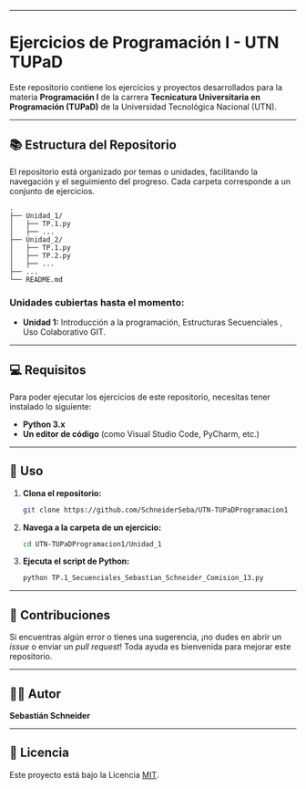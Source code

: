 
-----

# Ejercicios de Programación I - UTN TUPaD

Este repositorio contiene los ejercicios y proyectos desarrollados para la materia **Programación I** de la carrera **Tecnicatura Universitaria en Programación (TUPaD)** de la Universidad Tecnológica Nacional (UTN).

-----

## 📚 Estructura del Repositorio

El repositorio está organizado por temas o unidades, facilitando la navegación y el seguimiento del progreso. Cada carpeta corresponde a un conjunto de ejercicios.

```
.
├── Unidad_1/
│   ├── TP.1.py
│   ├── ...
├── Unidad_2/
│   ├── TP.1.py
│   ├── TP.2.py
│   ├── ...
├── ...
└── README.md
```

### Unidades cubiertas hasta el momento:

  * **Unidad 1:** Introducción a la programación, Estructuras Secuenciales , Uso Colaborativo GIT.

-----

## 💻 Requisitos

Para poder ejecutar los ejercicios de este repositorio, necesitas tener instalado lo siguiente:

  * **Python 3.x**
  * **Un editor de código** (como Visual Studio Code, PyCharm, etc.)

-----

## 🚀 Uso

1.  **Clona el repositorio:**

    ```bash
    git clone https://github.com/SchneiderSeba/UTN-TUPaDProgramacion1
    ```

2.  **Navega a la carpeta de un ejercicio:**

    ```bash
    cd UTN-TUPaDProgramacion1/Unidad_1
    ```

3.  **Ejecuta el script de Python:**

    ```bash
    python TP.1_Secuenciales_Sebastian_Schneider_Comision_13.py
    ```

-----

## 📝 Contribuciones

Si encuentras algún error o tienes una sugerencia, ¡no dudes en abrir un *issue* o enviar un *pull request*\! Toda ayuda es bienvenida para mejorar este repositorio.

-----

## 🧑‍💻 Autor

**Sebastián Schneider**

-----

## 📄 Licencia

Este proyecto está bajo la Licencia [MIT](https://opensource.org/licenses/MIT).
